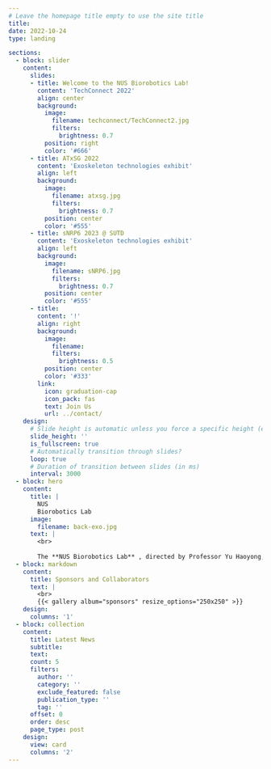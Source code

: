 ```yaml
---
# Leave the homepage title empty to use the site title
title:
date: 2022-10-24
type: landing

sections:
  - block: slider
    content:
      slides:
      - title: Welcome to the NUS Biorobotics Lab!
        content: 'TechConnect 2022'
        align: center
        background:
          image:
            filename: techconnect/TechConnect2.jpg
            filters:
              brightness: 0.7
          position: right
          color: '#666'
      - title: ATxSG 2022
        content: 'Exoskeleton technologies exhibit'
        align: left
        background:
          image:
            filename: atxsg.jpg
            filters:
              brightness: 0.7
          position: center
          color: '#555'
      - title: sNRP6 2023 @ SUTD
        content: 'Exoskeleton technologies exhibit'
        align: left
        background:
          image:
            filename: sNRP6.jpg
            filters:
              brightness: 0.7
          position: center
          color: '#555'
      - title: 
        content: '!'
        align: right
        background:
          image:
            filename: 
            filters:
              brightness: 0.5
          position: center
          color: '#333'
        link:
          icon: graduation-cap
          icon_pack: fas
          text: Join Us
          url: ../contact/
    design:
      # Slide height is automatic unless you force a specific height (e.g. '400px')
      slide_height: ''
      is_fullscreen: true
      # Automatically transition through slides?
      loop: true
      # Duration of transition between slides (in ms)
      interval: 3000
  - block: hero
    content:
      title: |
        NUS
        Biorobotics Lab
      image:
        filename: back-exo.jpg
      text: |
        <br>
        
        The **NUS Biorobotics Lab** , directed by Professor Yu Haoyong, is developing novel robotic systems, devices, and enabling technologies to address the healthcare and manpower challenges in societies with increasing aging population. Our multidisciplinary team of biomechanics, neuroscience, and robotics adopt a biorobotics approach with insights and inspiration for nature to develop novel technologies in actuation, sensing, and control for the next generation Rehabilitation Robotics, Surgical Robotics, Assistive and Service Robotics, and Bio-inspired Robotics.
  - block: markdown
    content:
      title: Sponsors and Collaborators
      text: |
        <br>
        {{< gallery album="sponsors" resize_options="250x250" >}}
    design:
      columns: '1'
  - block: collection
    content:
      title: Latest News
      subtitle:
      text:
      count: 5
      filters:
        author: ''
        category: ''
        exclude_featured: false
        publication_type: ''
        tag: ''
      offset: 0
      order: desc
      page_type: post
    design:
      view: card
      columns: '2'
---
```

